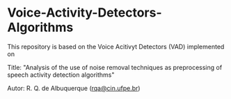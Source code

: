# Voice-Activity-Detectors-Algorithms
This repository is based on the Voice Acitivyt Detectors (VAD) implemented on

Title: "Analysis of the use of noise removal techniques as preprocessing of speech activity detection algorithms"

Autor: R. Q. de Albuquerque (rqa@cin.ufpe.br)
